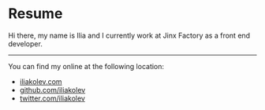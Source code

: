 # Resume

Hi there, my name is Ilia and I currently work at Jinx Factory as a front end
developer.

---

You can find my online at the following location:

- [iliakolev.com](http://www.iliakolev.com/)
- [github.com/iliakolev](https://github.com/iliakolev)
- [twitter.com/iliakolev](http://www.twitter.com/iliakolev)
